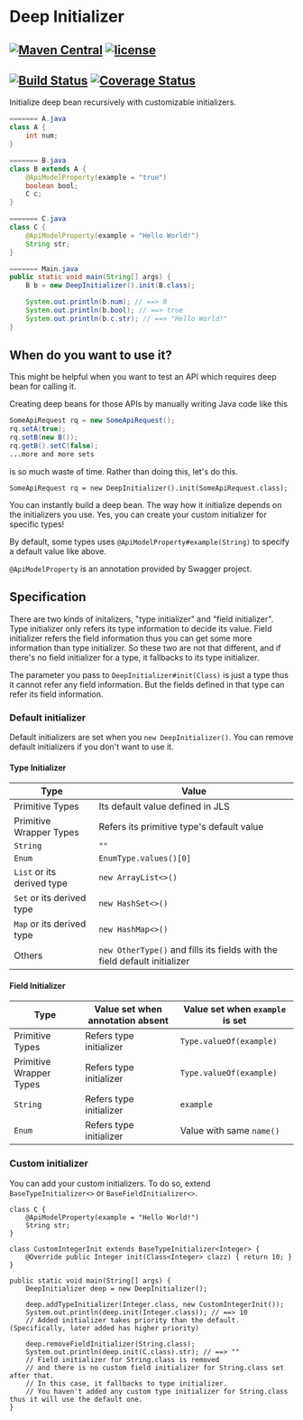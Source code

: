 # Deep Initializer
## [![Maven Central](https://maven-badges.herokuapp.com/maven-central/io.github.konohiroaki/deep-initializer/badge.svg)](https://maven-badges.herokuapp.com/maven-central/io.github.konohiroaki/deep-initializer) [![license](https://img.shields.io/github/license/mashape/apistatus.svg?maxAge=2592000)](https://opensource.org/licenses/mit-license.php)

## [![Build Status](https://travis-ci.org/konohiroaki/deep-initializer.svg?branch=master)](https://travis-ci.org/konohiroaki/deep-initializer) [![Coverage Status](https://coveralls.io/repos/github/konohiroaki/deep-initializer/badge.svg?branch=master)](https://coveralls.io/github/konohiroaki/deep-initializer)

Initialize deep bean recursively with customizable initializers.

```java
======= A.java
class A {
    int num;
}

======= B.java
class B extends A {
    @ApiModelProperty(example = "true")
    boolean bool;
    C c;
}

======= C.java
class C {
    @ApiModelProperty(example = "Hello World!")
    String str;
}

======= Main.java
public static void main(String[] args) {
    B b = new DeepInitializer().init(B.class);

    System.out.println(b.num); // ==> 0
    System.out.println(b.bool); // ==> true
    System.out.println(b.c.str); // ==> "Hello World!"
}
```

## When do you want to use it?
This might be helpful when you want to test an API which requires deep bean for calling it.

Creating deep beans for those APIs by manually writing Java code like this

```java
SomeApiRequest rq = new SomeApiRequest();
rq.setA(true);
rq.setB(new B());
rq.getB().setC(false);
...more and more sets
```

is so much waste of time. Rather than doing this, let's do this.

```
SomeApiRequest rq = new DeepInitializer().init(SomeApiRequest.class);
```

You can instantly build a deep bean. The way how it initialize depends on the initializers you use. Yes, you can create your custom initializer for specific types!

By default, some types uses `@ApiModelProperty#example(String)` to specify a default value like above.

`@ApiModelProperty` is an annotation provided by Swagger project.

## Specification

There are two kinds of initalizers, "type initializer" and "field initializer". Type initializer only refers its type information to decide its value. Field initializer refers the field information thus you can get some more information than type initializer. So these two are not that different, and if there's no field initializer for a type, it fallbacks to its type initializer.

The parameter you pass to `DeepInitializer#init(Class)` is just a type thus it cannot refer any field information. But the fields defined in that type can refer its field information.

### Default initializer

Default initializers are set when you `new DeepInitializer()`. You can remove default initializers if you don't want to use it.

#### Type Initializer
| Type | Value |
|---|---|
| Primitive Types | Its default value defined in JLS |
| Primitive Wrapper Types | Refers its primitive type's default value |
| `String` | `""` |
| `Enum`| `EnumType.values()[0]`|
| `List` or its derived type | `new ArrayList<>()` |
| `Set` or its derived type | `new HashSet<>()` |
| `Map` or its derived type | `new HashMap<>()` |
| Others | `new OtherType()` and fills its fields with the field default initializer |

#### Field Initializer
| Type | Value set when annotation absent | Value set when `example` is set |
|---|---|---|
| Primitive Types | Refers type initializer | `Type.valueOf(example)` |
| Primitive Wrapper Types | Refers type initializer | `Type.valueOf(example)` |
| `String` | Refers type initializer | `example`|
| `Enum`| Refers type initializer| Value with same `name()` |

### Custom initializer

You can add your custom initializers. To do so, extend `BaseTypeInitializer<>` or `BaseFieldInitializer<>`.

```
class C {
    @ApiModelProperty(example = "Hello World!")
    String str;
}

class CustomIntegerInit extends BaseTypeInitializer<Integer> {
    @Override public Integer init(Class<Integer> clazz) { return 10; }
}

public static void main(String[] args) {
    DeepInitializer deep = new DeepInitializer();

    deep.addTypeInitializer(Integer.class, new CustomIntegerInit());
    System.out.println(deep.init(Integer.class)); // ==> 10
    // Added initializer takes priority than the default. (Specifically, later added has higher priority)

    deep.removeFieldInitializer(String.class);
    System.out.println(deep.init(C.class).str); // ==> ""
    // Field initializer for String.class is removed
    // and there is no custom field initializer for String.class set after that.
    // In this case, it fallbacks to type initializer.
    // You haven't added any custom type initializer for String.class thus it will use the default one.
}
```